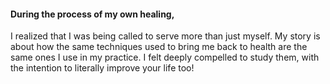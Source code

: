 ---
---
#### During the process of my own healing, 

I realized that I was being called to serve more than just myself. My story is about how the same techniques used to bring me back to health are the same ones I use in my practice. I felt deeply compelled to study them, with the intention to literally improve  your life too!
